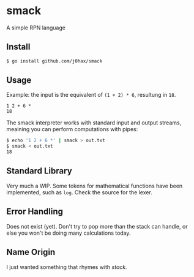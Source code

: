 # smack
A simple RPN language

## Install
```bash
$ go install github.com/j0hax/smack
```

## Usage
Example: the input is the equivalent of `(1 + 2) * 6`, resultung in `18`.

```
1 2 + 6 *
18
```

The smack interpreter works with standard input and output streams, meaining you can perform computations with pipes:

```bash
$ echo '1 2 + 6 *' | smack > out.txt
$ smack < out.txt
18
```

## Standard Library
Very much a WIP. Some tokens for mathematical functions have been implemented, such as `log`. Check the source for the lexer.

## Error Handling
Does not exist (yet). Don't try to pop more than the stack can handle, or else you won't be doing many calculations today.

## Name Origin
I just wanted something that rhymes with *stack.*